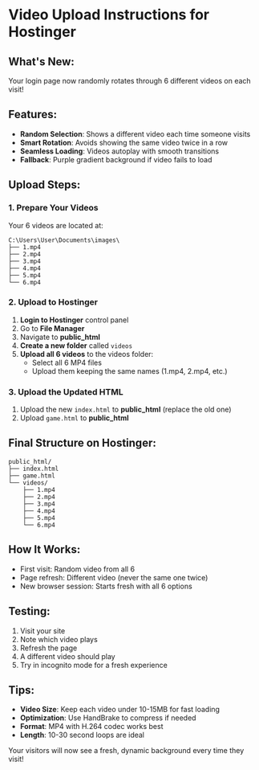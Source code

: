 # Video Upload Instructions for Hostinger

## What's New:
Your login page now randomly rotates through 6 different videos on each visit!

## Features:
- **Random Selection**: Shows a different video each time someone visits
- **Smart Rotation**: Avoids showing the same video twice in a row
- **Seamless Loading**: Videos autoplay with smooth transitions
- **Fallback**: Purple gradient background if video fails to load

## Upload Steps:

### 1. Prepare Your Videos
Your 6 videos are located at:
```
C:\Users\User\Documents\images\
├── 1.mp4
├── 2.mp4
├── 3.mp4
├── 4.mp4
├── 5.mp4
└── 6.mp4
```

### 2. Upload to Hostinger

1. **Login to Hostinger** control panel
2. Go to **File Manager**
3. Navigate to **public_html**
4. **Create a new folder** called `videos`
5. **Upload all 6 videos** to the videos folder:
   - Select all 6 MP4 files
   - Upload them keeping the same names (1.mp4, 2.mp4, etc.)

### 3. Upload the Updated HTML
1. Upload the new `index.html` to **public_html** (replace the old one)
2. Upload `game.html` to **public_html**

## Final Structure on Hostinger:
```
public_html/
├── index.html
├── game.html
└── videos/
    ├── 1.mp4
    ├── 2.mp4
    ├── 3.mp4
    ├── 4.mp4
    ├── 5.mp4
    └── 6.mp4
```

## How It Works:
- First visit: Random video from all 6
- Page refresh: Different video (never the same one twice)
- New browser session: Starts fresh with all 6 options

## Testing:
1. Visit your site
2. Note which video plays
3. Refresh the page
4. A different video should play
5. Try in incognito mode for a fresh experience

## Tips:
- **Video Size**: Keep each video under 10-15MB for fast loading
- **Optimization**: Use HandBrake to compress if needed
- **Format**: MP4 with H.264 codec works best
- **Length**: 10-30 second loops are ideal

Your visitors will now see a fresh, dynamic background every time they visit!